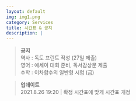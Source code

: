 ```yaml
---
layout: default
img: img1.png
category: Services
title: 시간표 & 공지
description: |
---
```


  > **공지**      
  > 역사 : 독도 프린트 작성 (27일 제출)     
  > 영어 : 에세이 대회 준비, 독서감상문 제출      
  > 수학 : 이차함수의 일반형 시험 (금)      

  > **업데이트**      
  > 2021.8.26 19:20 | 확정 시간표에 맞게 시간표 개정

<!--<html>
  <br>
  <h3 id="time_go_school">등교 가능 시간 : </h3>
  
  <script>
    function Cal(v){
      return "08:" + (v * 5 + 30);
    }
    function TimeGoSchool(){
        const monday = 3;

        var date = new Date();

        var T = start_time;

        var DATA = document.getElementById("time_go_school");

        var str = "등교 가능 시간 ";

        var day = date.getDay();


        if(date.getHours() >= 12){
          day = (day + 1) % 7;
        }
        
        var week = ["월", "화", "수", "목", "금"];

        if(day != 0 && day != 6){
          str += "(" + week[day - 1] + ")\n\n";
          var time = (5 + monday - day) % 5;
          var time2 = (time + 2) % 5;
          str += " - "+ Cal(time)+" ~ " + Cal(time+1) + " (정)\n" + " - "+ Cal(time2)+" ~ " + Cal(time2+1) + " (부)";
        }
        else{
          str = "";
        }
        DATA.innerText = str;
    }
    TimeGoSchool();
  </script>
</html>-->